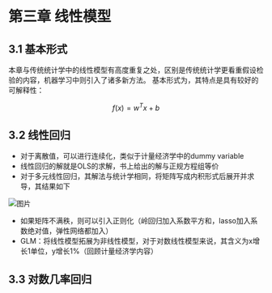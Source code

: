 # 第三章 线性模型
## 3.1 基本形式
本章与传统统计学中的线性模型有高度重复之处，区别是传统统计学更看重假设检验的内容，机器学习中则引入了诸多新方法。
基本形式为，其特点是具有较好的可解释性：

$$
f(x) = w^{T}x+b
$$

## 3.2 线性回归

- 对于离散值，可以进行连续化，类似于计量经济学中的dummy variable
- 线性回归的解就是OLS的求解，书上给出的解与正规方程组等价
- 对于多元线性回归，其解法与统计学相同，将矩阵写成内积形式后展开并求导，其结果如下

![图片](https://github.com/user-attachments/assets/0b0dcef0-333d-4d08-b087-63c32748fb1e)

- 如果矩阵不满秩，则可以引入正则化（岭回归加入系数平方和，lasso加入系数绝对值，弹性网络都加入）
- GLM：将线性模型拓展为非线性模型，对于对数线性模型来说，其含义为x增长1单位，y增长1%（回顾计量经济学内容）

## 3.3 对数几率回归


